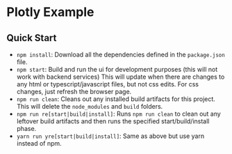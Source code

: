 # Plotly Example

## Quick Start

* `npm install`: Download all the dependencies defined in the `package.json` file.
* `npm start`: Build and run the ui for development purposes (this will not work with backend services)
This will update when there are changes to any html or typescript/javascript files, but not css edits.  For css changes, just refresh the browser page.
* `npm run clean`: Cleans out any installed build artifacts for this project. This will delete the `node_modules` and `build` folders.
* `npm run re[start|build|install]`: Runs `npm run clean` to clean out any leftover build artifacts and then runs the specified start/build/install phase.
* `yarn run yre[start|build|install]`: Same as above but use yarn instead of npm.
